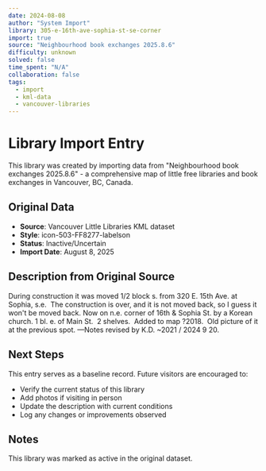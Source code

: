 ```yaml
---
date: 2024-08-08
author: "System Import"
library: 305-e-16th-ave-sophia-st-se-corner
import: true
source: "Neighbourhood book exchanges 2025.8.6"
difficulty: unknown
solved: false
time_spent: "N/A"
collaboration: false
tags:
  - import
  - kml-data
  - vancouver-libraries
---
```


# Library Import Entry

This library was created by importing data from "Neighbourhood book exchanges 2025.8.6" - a comprehensive map of little free libraries and book exchanges in Vancouver, BC, Canada.

## Original Data

- **Source**: Vancouver Little Libraries KML dataset
- **Style**: icon-503-FF8277-labelson
- **Status**: Inactive/Uncertain
- **Import Date**: August 8, 2025

## Description from Original Source

During construction it was moved 1/2 block s. from 320 E. 15th Ave. at Sophia, s.e.  The construction is over, and it is not moved back, so I guess it won't be moved back.
Now on n.e. corner of 16th & Sophia St. by a Korean church.
1 bl. e. of Main St.  2 shelves. 
 Added to map ?2018.  
Old picture of it at the previous spot.
—Notes revised by K.D. ~2021 / 2024 9 20.



## Next Steps

This entry serves as a baseline record. Future visitors are encouraged to:
- Verify the current status of this library
- Add photos if visiting in person
- Update the description with current conditions
- Log any changes or improvements observed

## Notes

This library was marked as active in the original dataset.
